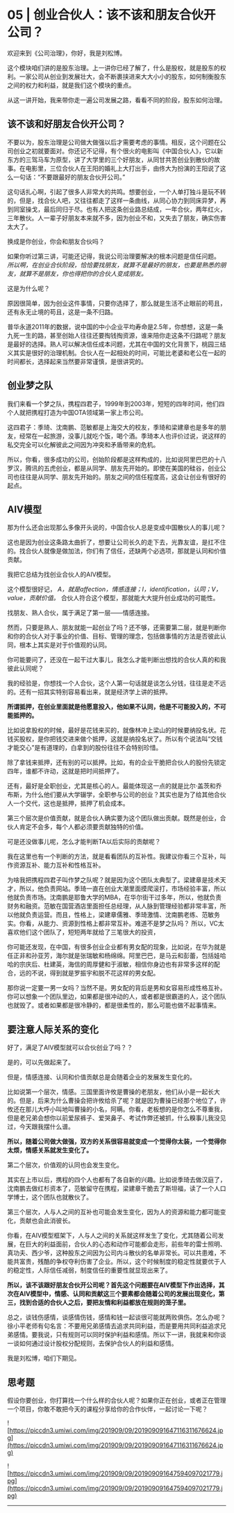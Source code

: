 # 05 | 创业合伙人：该不该和朋友合伙开公司？

欢迎来到《公司治理》，你好，我是刘松博。

这个模块咱们讲的是股东治理。上一讲你已经了解了，什么是股权，就是股东的权利。一家公司从创业到发展壮大，会不断裹挟进来大大小小的股东，如何制衡股东之间的权力和利益，就是我们这个模块的重点。

从这一讲开始，我来带你走一遍公司发展之路，看看不同的阶段，股东如何治理。

## 该不该和好朋友合伙开公司？

不要以为，股东治理是公司做大做强以后才需要考虑的事情。相反，这个问题在公司创业之初就要面对。你还记不记得，有个很火的电影叫《中国合伙人》，它以新东方的三驾马车为原型，讲了大学里的三个好朋友，从同甘共苦创业到散伙的故事。在电影里，三位合伙人在王阳的婚礼上大打出手，由佟大为扮演的王阳说了这么一句话：“不要跟最好的朋友合伙开公司。”

这句话扎心啊，引起了很多人非常大的共鸣。想要创业，一个人单打独斗是玩不转的，但是，找合伙人吧，又往往都走了这样一条曲线，从同心协力到同床异梦，再到同室操戈，最后同归于尽。也有人把这条创业路总结成，一年合伙，两年红火，三年散伙。人一辈子好朋友本来就不多，因为创业不和，又失去了朋友，确实伤害太大了。

换成是你创业，你会和朋友合伙吗？

如果你听过第三讲，可能还记得，我说公司治理要解决的根本问题是信任问题。 *所以啊，在创业合伙阶段，恰恰要找朋友，就算不是最好的朋友，也要是熟悉的朋友，就算不是朋友，你也得把你的合伙人变成朋友。*

这是为什么呢？

原因很简单，因为创业这件事情，只要你选择了，那么就是生活不止眼前的苟且，还有永无止境的苟且，这是一条不归路。

普华永道2011年的数据，说中国的中小企业平均寿命是2.5年，你想想，这是一条九死一生的路，甚至创始人往往还要掏钱掏资源，谁来陪你走这条不归路呢？朋友是最好的选择。熟人可以解决信任成本问题，尤其在中国的文化背景下，桃园三结义其实是很好的治理机制。合伙人在一起相处的时间，可能比老婆和老公在一起的时间都长，选择起来当然要非常谨慎，是很讲究的。

## 创业梦之队

我们来看一个梦之队，携程四君子，1999年到2003年，短短的四年时间，他们四个人就把携程打造为中国OTA领域第一家上市公司。

这四君子：季琦、沈南鹏、范敏都是上海交大的校友，季琦和梁建章也是多年的朋友，经常在一起旅游，没事儿就吃个饭，喝个酒。季琦本人也评价过说，说这样的私交完全可以化解彼此之间因为冲突和矛盾带来的危机。

所以，你看，很多成功的公司，创始阶段都是这样构成的，比如说阿里巴巴的十八罗汉，腾讯的五虎创业，都是从同学、朋友先开始的。即使在美国的硅谷，创业公司也往往是从同学、朋友先开始的。朋友之间的信任程度高，这会让创业有很好的起点。

## AIV模型

那为什么还会出现那么多像开头说的，中国合伙人总是变成中国散伙人的事儿呢？

这也是因为创业这条路太曲折了，想要让公司长久的走下去，光靠友谊，是扛不住的。找合伙人就像是做加法，你们有了信任，还缺两个必选项，那就是认同和价值贡献。

我把它总结为找创业合伙人的AIV模型。

这个模型很好记， *A，就是affection，情感连接；I，identification，认同；V，value，贡献价值。* 合伙人符合这个模型，那就能大大提升创业成功的可能性。

找朋友、熟人合伙，属于满足了第一层——情感连接。

然而，只要是熟人、朋友就能一起创业了吗？还不够，还需要第二层，就是判断你和你的合伙人对于事业的价值、目标、管理的理念，包括做事情的方法是否彼此认同，根本上其实是对于价值观的认同。

你可能要问了，还没在一起干过大事儿，我怎么才能判断出想找的合伙人真的和我彼此认同呢？

我的经验是，你想找一个人合伙，这个人第一句话就是谈怎么分钱，往往是走不远的。还有一招其实特别容易看出来，就是经济学上讲的抵押。

 **所谓抵押，在创业里面就是他愿意投入，他如果不认同，他是不可能投入的，不可能抵押的。**

比如说拿股权的时候，最好是花钱来买的，就像林冲上梁山的时候要纳投名状。花钱买股权，是你把钱交进来做个抵押，这就是纳投名状了。所以有个说法叫“交钱才能交心”是有道理的，白拿到的股份往往不会特别珍惜。

除了拿钱来抵押，还有别的可以抵押。比如，有的企业干脆把合伙人的股份先锁定四年，谁都不许动，这就是把时间抵押了。

还有，最好是全职创业，尤其是核心的人。最能体现这一点的就是比尔·盖茨和乔布斯，为什么他们要从大学辍学，全职参与公司的创业？其实也是为了给其他合伙人一个交代，这也是抵押，抵押了机会成本。

第三个层次是价值贡献，就是合伙人确实要为这个团队做出贡献。既然是创业，合伙人肯定不会多，每个人都必须要贡献独特的价值。

可是还没做事儿呢，怎么才能判断TA以后实际的贡献呢？

我在这里也有一个判断的方法，就是看看团队的互补性。我建议你看三个互补，叫作资源互补、能力互补和性格互补。

为啥我把携程四君子叫作梦之队呢？就是因为这个团队太典型了。梁建章是技术天才，所以，他负责网站。季琦一直在创业大潮里面摸爬滚打，市场经验丰富，所以他就负责市场。沈南鹏是耶鲁大学的MBA，在华尔街干过多年，所以，他就负责财务和融资。范敏在国营酒店里面担任总经理，从人脉到管理经验都非常丰富，所以他就负责运营。而且，性格上，梁建章儒雅、季琦激情、沈南鹏老练、范敏务实。你看，从能力、资源到性格上都非常互补。难道不是梦之队吗？ 所以，VC太喜欢他们这个团队了，短短两年就给了三笔很大的投资，

你可能还发现，在中国，有很多创业企业都有男女配的现象，比如说，在华为就是任正非和孙亚芳，海尔就是张瑞敏和杨绵绵。阿里巴巴，是马云和彭蕾，包括娃哈哈的宗庆后、杜建英，海信的周厚健和于淑敏，相信你身边也有非常多这样的配合，远的不说，得到就是罗振宇和脱不花这样的男女配。

那你说一定要一男一女吗？当然不是。男女配的背后是男和女容易形成性格互补。你可以想象一个团队里边，如果都是很冲动的人，或者都是很霸道的人，这个团队也就毁了。或者如果都是很冷静的，都是很柔性的，那么可能也做不起事情来。

## 要注意人际关系的变化

好了，满足了AIV模型就可以合伙创业了吗？？

是的，可以先做起来了。

但是，情感连接、认同和价值贡献总是会随着企业的发展发生变化的。

比如说第一个层次，情感。三国里面许攸是曹操的老朋友，他们从小是一起长大的。但是，后来为什么曹操会把许攸给杀了呢？就是因为曹操已经那个地位了，许攸还在那儿大呼小叫地叫曹操的小名，阿瞒。你看，老板想的是你怎么不尊重我，但是老兄弟会想你以前爱尿裤子、爱哭鼻子、考试作弊还被抓，什么糗事儿我没见过，今天跟我摆什么谱。

 **所以，随着公司做大做强，双方的关系很容易就变成一个觉得你太装，一个觉得你太烦，情感关系就发生变化了。**

第二个层次，价值观的认同也会发生变化。

其实在上市以后，携程的四个人也都有了各自新的兴趣。比如说季琦去做汉庭了，沈南鹏去做红杉资本了，范敏留守在携程，梁建章干脆去了斯坦福，读了一个人口学博士，这个团队也就散伙了。

第三个层次，人与人之间的互补也可能会发生变化，因为人的资源和能力都可能变化，贡献也会此消彼长。

你看，在AIV模型框架下，人与人之间的关系就这样发生了变化，尤其随着公司发展，在巨大的利益面前，合伙人的心态和动作可能都会走形，前些年的雷士照明、真功夫、西少爷，这种股东之间因为公司内斗散伙的名单非常长。可以共患难，不能共富贵，残酷的争权夺利伤害了企业。所以，这个时候制度的稳定性就要优于人的稳定性，人际信任减弱，制度信任的重要性就显现出来了。

 **所以，该不该跟好朋友合伙开公司呢？首先这个问题要在AIV模型下作出选择，其次在AIV模型中，情感、认同和贡献这三个要素都会随着公司的发展出现变化，第三，找到合适的合伙人之后，要把友情和利益都放在规则的笼子里。**

总之，谈钱伤感情，谈感情伤钱，感情和钱一起谈很可能就两败俱伤。怎么办呢？徐小平老师有句名言：不要用兄弟感情去追求共同利益，而是要用共同利益追求兄弟感情。要我说，只有规则可以同时保护利益和感情。所以下一讲，我就来和你谈一谈如何通过设计股权分配规则，去保护合伙人的利益和感情。

我是刘松博，咱们下期见。

## 思考题

假设你要创业，你打算找一个什么样的合伙人呢？如果你正在创业，或者正在管理一个项目，你敢不敢把今天的课程分享给你的合作伙伴，一起讨论一下呢？

![https://piccdn3.umiwi.com/img/201909/09/201909091647116311676624.jpg](https://piccdn3.umiwi.com/img/201909/09/201909091647116311676624.jpg)

![https://piccdn3.umiwi.com/img/201909/09/201909091647594097021779.jpg](https://piccdn3.umiwi.com/img/201909/09/201909091647594097021779.jpg)

---
